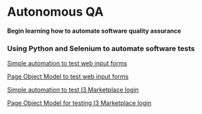 # Autonomous QA

**Begin learning how to automate software quality assurance**


### Using Python and Selenium to automate software tests

[Simple automation to test web input forms](01_generic_web_input_form.md)

[Page Object Model to test web input forms](02-generic-pom-tests.md)

[Simple automation to test I3 Marketplace login](03_simple_web_input_form.md)

[Page Object Model for testing I3 Marketplace login](04-pom-tests.md)


